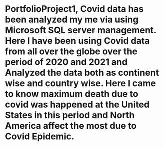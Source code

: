 # PortfolioProject1, Covid data has been analyzed my me via using Microsoft SQL server management. Here I have been using Covid data from all over the globe over the period of 2020 and 2021 and Analyzed the data both as continent wise and country wise. Here I came to know maximum death due to covid was happened at the United States in this period and North America affect the most due to Covid Epidemic.
